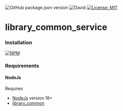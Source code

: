 ![GitHub package.json version](https://img.shields.io/github/package-json/v/thzero/library_common_service)
![David](https://img.shields.io/david/thzero/library_common_service)
[![License: MIT](https://img.shields.io/badge/License-MIT-yellow.svg)](https://opensource.org/licenses/MIT)

# library_common_service

### Installation

[![NPM](https://nodei.co/npm/@thzero/library_common_service.png?compact=true)](https://npmjs.org/package/@thzero/library_common_service)

### Requirements

#### NodeJs

Requires 
* [NodeJs](https://nodejs.org) version 18+
* [library_common](https://npmjs.org/package/@thzero/library_common_service)

